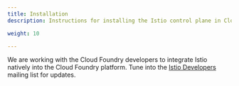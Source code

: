 ```yaml
---
title: Installation
description: Instructions for installing the Istio control plane in Cloud Foundry.

weight: 10

---
```


We are working with the Cloud Foundry developers to integrate Istio
natively into the Cloud Foundry platform. Tune
into the
[Istio Developers](https://groups.google.com/forum/#!forum/istio-dev)
mailing list for updates.
